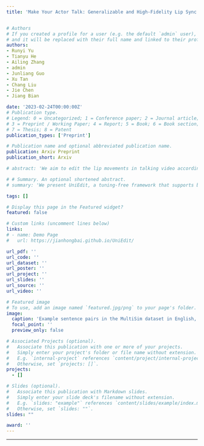```yaml
---
title: 'Make Your Actor Talk: Generalizable and High-Fidelity Lip Sync with Motion and Appearance Disentanglement'


# Authors
# If you created a profile for a user (e.g. the default `admin` user), write the username (folder name) here
# and it will be replaced with their full name and linked to their profile.
authors:
- Runyi Yu 
- Tianyu He
- Ailing Zhang
- admin
- Junliang Guo
- Xu Tan
- Chang Liu
- Jie Chen
- Jiang Bian

date: '2023-02-24T00:00:00Z'
# Publication type.
# Legend: 0 = Uncategorized; 1 = Conference paper; 2 = Journal article;
# 3 = Preprint / Working Paper; 4 = Report; 5 = Book; 6 = Book section;
# 7 = Thesis; 8 = Patent
publication_types: ['Preprint']

# Publication name and optional abbreviated publication name.
publication: Arxiv Preprint
publication_short: Arxiv

# abstract: 'We aim to edit the lip movements in talking video according to the given speech while preserving the personal identity and visual details. The task can be decomposed into two sub-problems: (1) speech-driven lip motion generation and (2) visual appearance synthesis. Current solutions handle the two sub-problems within a single generative model, resulting in a challenging trade-off between lip-sync quality and visual details preservation. Instead, we propose to disentangle the motion and appearance, and then generate them one by one with a speech-to-motion diffusion model and a motion-conditioned appearance generation model. However, there still remain challenges in each stage, such as motion-aware identity preservation in (1) and visual details preservation in (2). Therefore, to preserve personal identity, we adopt landmarks to represent the motion, and further employ a landmark-based identity loss. To capture motion-agnostic visual details, we use separate encoders to encode the lip, non-lip appearance and motion, and then integrate them with a learned fusion module. We train MyTalk on a large-scale and diverse dataset. Experiments show that our method generalizes well to the unknown, even out-of-domain person, in terms of both lip sync and visual detail preservation.'

# # Summary. An optional shortened abstract.
# summary: 'We present UniEdit, a tuning-free framework that supports both video motion and appearance editing by harnessing the power of a pre-trained text-to-video generator within an inversion-then-generation framework.'

tags: []

# Display this page in the Featured widget?
featured: false

# Custom links (uncomment lines below)
links:
# - name: Demo Page
#   url: https://jianhongbai.github.io/UniEdit/

url_pdf: ''
url_code: ''
url_dataset: ''
url_poster: ''
url_project: ''
url_slides: ''
url_source: ''
url_video: ''

# Featured image
# To use, add an image named `featured.jpg/png` to your page's folder.
image:
  caption: 'Example sentence pairs in the MultiSim dataset in English, Japanese, Urdu, and Russian'
  focal_point: ''
  preview_only: false

# Associated Projects (optional).
#   Associate this publication with one or more of your projects.
#   Simply enter your project's folder or file name without extension.
#   E.g. `internal-project` references `content/project/internal-project/index.md`.
#   Otherwise, set `projects: []`.
projects:
  - []

# Slides (optional).
#   Associate this publication with Markdown slides.
#   Simply enter your slide deck's filename without extension.
#   E.g. `slides: "example"` references `content/slides/example/index.md`.
#   Otherwise, set `slides: ""`.
slides: ""

award: ''
---
```

---
